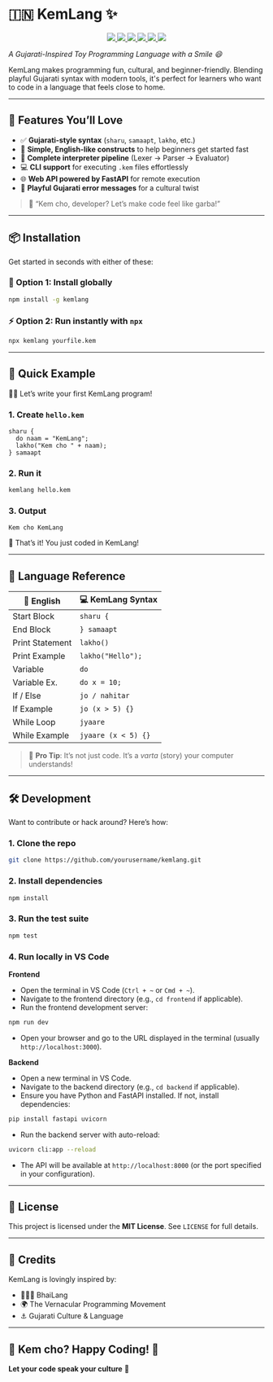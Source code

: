 # 🇮🇳 KemLang ✨

<p align="center">
  <a href="https://kemlang.vercel.app">
    <img src="https://img.shields.io/badge/website-live-green?style=for-the-badge&logo=vercel&logoColor=white">
  </a>
  <a href="https://www.npmjs.com/package/kemlang">
    <img src="https://img.shields.io/badge/npm-kemlang-red?style=for-the-badge&logo=npm&logoColor=white">
  </a>
  <a href="https://kemlang.vercel.app/docs">
    <img src="https://img.shields.io/badge/docs-available-blue?style=for-the-badge&logo=readthedocs&logoColor=white">
  </a>
  <a href="https://github.com/pritpatel2412/kemlang">
    <img src="https://img.shields.io/badge/github-source-black?style=for-the-badge&logo=github&logoColor=white">
  </a>
  <a href="https://www.npmjs.com/package/kemlang">
    <img src="https://img.shields.io/npm/v/kemlang?style=for-the-badge&color=orange">
  </a>
  <a href="https://www.npmjs.com/package/kemlang">
    <img src="https://img.shields.io/npm/dt/kemlang?style=for-the-badge&color=purple">
  </a>
</p>

*A Gujarati-Inspired Toy Programming Language with a Smile 😄*

KemLang makes programming fun, cultural, and beginner-friendly.
Blending playful Gujarati syntax with modern tools, it's perfect for learners who want to code in a language that feels close to home.

---

## 🌟 Features You’ll Love

* ✅ **Gujarati-style syntax** (`sharu`, `samaapt`, `lakho`, etc.)
* 🧠 **Simple, English-like constructs** to help beginners get started fast
* 🚀 **Complete interpreter pipeline** (Lexer → Parser → Evaluator)
* 💻 **CLI support** for executing `.kem` files effortlessly
* 🌐 **Web API powered by FastAPI** for remote execution
* 🤪 **Playful Gujarati error messages** for a cultural twist

> 💬 “Kem cho, developer? Let’s make code feel like garba!”

---

## 📦 Installation

Get started in seconds with either of these:

### 🧰 Option 1: Install globally

```bash
npm install -g kemlang
```

### ⚡ Option 2: Run instantly with `npx`

```bash
npx kemlang yourfile.kem
```

---

## 🎯 Quick Example

👩‍💻 Let’s write your first KemLang program!

### 1. Create `hello.kem`

```kemlang
sharu {
  do naam = "KemLang";
  lakho("Kem cho " + naam);
} samaapt
```

### 2. Run it

```bash
kemlang hello.kem
```

### 3. Output

```
Kem cho KemLang
```

👏 That’s it! You just coded in KemLang!

---

## 📜 Language Reference

| 💬 English      | 💻 KemLang Syntax   |
| --------------- | ------------------- |
| Start Block     | `sharu {`           |
| End Block       | `} samaapt`         |
| Print Statement | `lakho()`           |
| Print Example   | `lakho("Hello");`   |
| Variable        | `do`                |
| Variable Ex.    | `do x = 10;`        |
| If / Else       | `jo / nahitar`      |
| If Example      | `jo (x > 5) {}`     |
| While Loop      | `jyaare`            |
| While Example   | `jyaare (x < 5) {}` |

> 📖 **Pro Tip**: It’s not just code. It’s a *varta* (story) your computer understands!

---

## 🛠 Development

Want to contribute or hack around? Here’s how:

### 1. Clone the repo

```bash
git clone https://github.com/yourusername/kemlang.git
```

### 2. Install dependencies

```bash
npm install
```

### 3. Run the test suite

```bash
npm test
```

### 4. Run locally in VS Code

**Frontend**

* Open the terminal in VS Code (`Ctrl + ~` or `Cmd + ~`).
* Navigate to the frontend directory (e.g., `cd frontend` if applicable).
* Run the frontend development server:

```bash
npm run dev
```

* Open your browser and go to the URL displayed in the terminal (usually `http://localhost:3000`).

**Backend**

* Open a new terminal in VS Code.
* Navigate to the backend directory (e.g., `cd backend` if applicable).
* Ensure you have Python and FastAPI installed. If not, install dependencies:

```bash
pip install fastapi uvicorn
```

* Run the backend server with auto-reload:

```bash
uvicorn cli:app --reload
```

* The API will be available at `http://localhost:8000` (or the port specified in your configuration).

---

## 📄 License

This project is licensed under the **MIT License**. See `LICENSE` for full details.

---

## 🙏 Credits

KemLang is lovingly inspired by:

* 🧑‍🤝‍🧑 BhaiLang
* 🌍 The Vernacular Programming Movement
* ⚓️ Gujarati Culture & Language

---

## 💫 Kem cho? Happy Coding! 🙌

**Let your code speak your culture** 🧡
